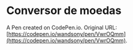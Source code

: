 # Conversor de moedas

A Pen created on CodePen.io. Original URL: [https://codepen.io/wandsony/pen/VwrOQmm](https://codepen.io/wandsony/pen/VwrOQmm).


